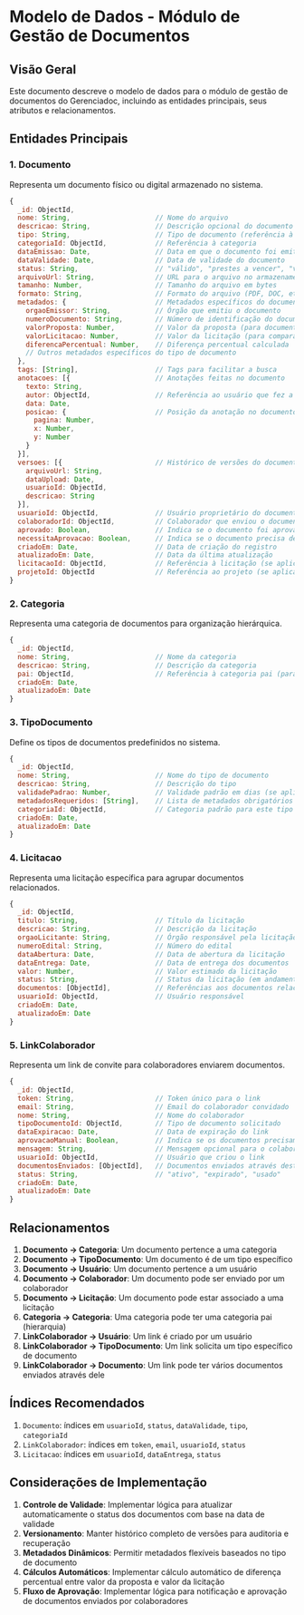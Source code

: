 # Modelo de Dados - Módulo de Gestão de Documentos

## Visão Geral
Este documento descreve o modelo de dados para o módulo de gestão de documentos do Gerenciadoc, incluindo as entidades principais, seus atributos e relacionamentos.

## Entidades Principais

### 1. Documento
Representa um documento físico ou digital armazenado no sistema.

```javascript
{
  _id: ObjectId,
  nome: String,                     // Nome do arquivo
  descricao: String,                // Descrição opcional do documento
  tipo: String,                     // Tipo de documento (referência à entidade TipoDocumento)
  categoriaId: ObjectId,            // Referência à categoria
  dataEmissao: Date,                // Data em que o documento foi emitido
  dataValidade: Date,               // Data de validade do documento
  status: String,                   // "válido", "prestes a vencer", "vencido"
  arquivoUrl: String,               // URL para o arquivo no armazenamento
  tamanho: Number,                  // Tamanho do arquivo em bytes
  formato: String,                  // Formato do arquivo (PDF, DOC, etc.)
  metadados: {                      // Metadados específicos do documento
    orgaoEmissor: String,           // Órgão que emitiu o documento
    numeroDocumento: String,        // Número de identificação do documento
    valorProposta: Number,          // Valor da proposta (para documentos financeiros)
    valorLicitacao: Number,         // Valor da licitação (para comparação)
    diferencaPercentual: Number,    // Diferença percentual calculada
    // Outros metadados específicos do tipo de documento
  },
  tags: [String],                   // Tags para facilitar a busca
  anotacoes: [{                     // Anotações feitas no documento
    texto: String,
    autor: ObjectId,                // Referência ao usuário que fez a anotação
    data: Date,
    posicao: {                      // Posição da anotação no documento
      pagina: Number,
      x: Number,
      y: Number
    }
  }],
  versoes: [{                       // Histórico de versões do documento
    arquivoUrl: String,
    dataUpload: Date,
    usuarioId: ObjectId,
    descricao: String
  }],
  usuarioId: ObjectId,              // Usuário proprietário do documento
  colaboradorId: ObjectId,          // Colaborador que enviou o documento (se aplicável)
  aprovado: Boolean,                // Indica se o documento foi aprovado (para documentos enviados por colaboradores)
  necessitaAprovacao: Boolean,      // Indica se o documento precisa de aprovação manual
  criadoEm: Date,                   // Data de criação do registro
  atualizadoEm: Date,               // Data da última atualização
  licitacaoId: ObjectId,            // Referência à licitação (se aplicável)
  projetoId: ObjectId               // Referência ao projeto (se aplicável)
}
```

### 2. Categoria
Representa uma categoria de documentos para organização hierárquica.

```javascript
{
  _id: ObjectId,
  nome: String,                     // Nome da categoria
  descricao: String,                // Descrição da categoria
  pai: ObjectId,                    // Referência à categoria pai (para hierarquia)
  criadoEm: Date,
  atualizadoEm: Date
}
```

### 3. TipoDocumento
Define os tipos de documentos predefinidos no sistema.

```javascript
{
  _id: ObjectId,
  nome: String,                     // Nome do tipo de documento
  descricao: String,                // Descrição do tipo
  validadePadrao: Number,           // Validade padrão em dias (se aplicável)
  metadadosRequeridos: [String],    // Lista de metadados obrigatórios para este tipo
  categoriaId: ObjectId,            // Categoria padrão para este tipo
  criadoEm: Date,
  atualizadoEm: Date
}
```

### 4. Licitacao
Representa uma licitação específica para agrupar documentos relacionados.

```javascript
{
  _id: ObjectId,
  titulo: String,                   // Título da licitação
  descricao: String,                // Descrição da licitação
  orgaoLicitante: String,           // Órgão responsável pela licitação
  numeroEdital: String,             // Número do edital
  dataAbertura: Date,               // Data de abertura da licitação
  dataEntrega: Date,                // Data de entrega dos documentos
  valor: Number,                    // Valor estimado da licitação
  status: String,                   // Status da licitação (em andamento, concluída, etc.)
  documentos: [ObjectId],           // Referências aos documentos relacionados
  usuarioId: ObjectId,              // Usuário responsável
  criadoEm: Date,
  atualizadoEm: Date
}
```

### 5. LinkColaborador
Representa um link de convite para colaboradores enviarem documentos.

```javascript
{
  _id: ObjectId,
  token: String,                    // Token único para o link
  email: String,                    // Email do colaborador convidado
  nome: String,                     // Nome do colaborador
  tipoDocumentoId: ObjectId,        // Tipo de documento solicitado
  dataExpiracao: Date,              // Data de expiração do link
  aprovacaoManual: Boolean,         // Indica se os documentos precisam de aprovação manual
  mensagem: String,                 // Mensagem opcional para o colaborador
  usuarioId: ObjectId,              // Usuário que criou o link
  documentosEnviados: [ObjectId],   // Documentos enviados através deste link
  status: String,                   // "ativo", "expirado", "usado"
  criadoEm: Date,
  atualizadoEm: Date
}
```

## Relacionamentos

1. **Documento → Categoria**: Um documento pertence a uma categoria
2. **Documento → TipoDocumento**: Um documento é de um tipo específico
3. **Documento → Usuário**: Um documento pertence a um usuário
4. **Documento → Colaborador**: Um documento pode ser enviado por um colaborador
5. **Documento → Licitação**: Um documento pode estar associado a uma licitação
6. **Categoria → Categoria**: Uma categoria pode ter uma categoria pai (hierarquia)
7. **LinkColaborador → Usuário**: Um link é criado por um usuário
8. **LinkColaborador → TipoDocumento**: Um link solicita um tipo específico de documento
9. **LinkColaborador → Documento**: Um link pode ter vários documentos enviados através dele

## Índices Recomendados

1. `Documento`: índices em `usuarioId`, `status`, `dataValidade`, `tipo`, `categoriaId`
2. `LinkColaborador`: índices em `token`, `email`, `usuarioId`, `status`
3. `Licitacao`: índices em `usuarioId`, `dataEntrega`, `status`

## Considerações de Implementação

1. **Controle de Validade**: Implementar lógica para atualizar automaticamente o status dos documentos com base na data de validade
2. **Versionamento**: Manter histórico completo de versões para auditoria e recuperação
3. **Metadados Dinâmicos**: Permitir metadados flexíveis baseados no tipo de documento
4. **Cálculos Automáticos**: Implementar cálculo automático de diferença percentual entre valor da proposta e valor da licitação
5. **Fluxo de Aprovação**: Implementar lógica para notificação e aprovação de documentos enviados por colaboradores
